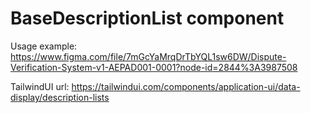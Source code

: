 # BaseDescriptionList component

Usage example:
https://www.figma.com/file/7mGcYaMrqDrTbYQL1sw6DW/Dispute-Verification-System-v1-AEPAD001-0001?node-id=2844%3A3987508

TailwindUI url:
https://tailwindui.com/components/application-ui/data-display/description-lists
